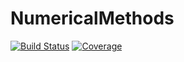 # NumericalMethods

[![Build Status](https://github.com/faruk-becirovic/NumericalMethods.jl/actions/workflows/CI.yml/badge.svg?branch=main)](https://github.com/faruk-becirovic/NumericalMethods.jl/actions/workflows/CI.yml?query=branch%3Amain)
[![Coverage](https://codecov.io/gh/faruk-becirovic/NumericalMethods.jl/branch/main/graph/badge.svg)](https://codecov.io/gh/faruk-becirovic/NumericalMethods.jl)
